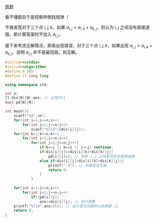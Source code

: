 [原题](https://www.luogu.com.cn/problem/AT3535)

看不懂题目于是观察样例找规律（

不难发现对于三个点 $i,j,k$，如果 $a_{i,j}=a_{i,k}+a_{k,j}$，则认为 $i,j$ 之间没有直接道路，即计算答案时不加入 $a_{i,j}$。

接下来考虑无解情况，即表出现错误，对于三个点 $i,j,k$，如果出现 $a_{i,j}>a_{i,k}+a_{k,j}$，说明 $a_{i,j}$ 并不是最短路，则无解。

```cpp
#include<cstdio>
#include<algorithm>
#define N 305
#define ll long lnog

using namespace std;

int n;
ll dis[N][N],ans; // 记得开ll 
bool pd[N][N];

int main(){
	scanf("%d",&n);
	for(int i=1;i<=n;i++)
		for(int j=1;j<=n;j++)
			scanf("%lld",&dis[i][j]);
	for(int k=1;k<=n;k++)
		for(int i=1;i<=n;i++)
			for(int j=1;j<=n;j++){
				if(k==j || k==i || i==j) continue;
				if(dis[i][j]==dis[i][k]+dis[k][j])
					pd[i][j]=1; // 判断 i,j 之间是否存在直接道路 
				else if(dis[i][j]>dis[i][k]+dis[k][j]){
					printf("-1"); // 判断是否无解 
					return 0;
				}
			}
				
	for(int i=1;i<=n;i++)
		for(int j=1;j<=n;j++)
			if(!pd[i][j])
				ans+=dis[i][j]; // 统计答案 
	printf("%lld",ans/2ll); // 由于是无向图所以结果要 /2 
	return 0;
} 
```
